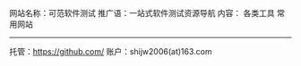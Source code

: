 
网站名称：可范软件测试
推广语：一站式软件测试资源导航
内容：
各类工具
常用网站


----------------------------------
托管：https://github.com/
账户：shijw2006(at)163.com
